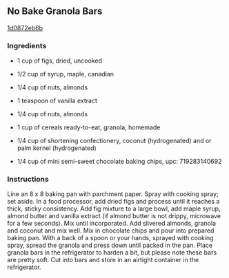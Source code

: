 ## No Bake Granola Bars

[1d0872eb6b](http://tastykitchen.com/recipes/desserts/no-bake-granola-bars-2/)

### Ingredients

 - 1 cup of figs, dried, uncooked

 - 1/2 cup of syrup, maple, canadian

 - 1/4 cup of nuts, almonds

 - 1 teaspoon of vanilla extract

 - 1/4 cup of nuts, almonds

 - 1 cup of cereals ready-to-eat, granola, homemade

 - 1/4 cup of shortening confectionery, coconut (hydrogenated) and or palm kernel (hydrogenated)

 - 1/4 cup of mini semi-sweet chocolate baking chips, upc: 719283140692

### Instructions

Line an 8 x 8 baking pan with parchment paper. Spray with cooking spray; set aside. In a food processor, add dried figs and process until it reaches a thick, sticky consistency. Add fig mixture to a large bowl, add maple syrup, almond butter and vanilla extract (if almond butter is not drippy, microwave for a few seconds). Mix until incorporated. Add slivered almonds, granola and coconut and mix well. Mix in chocolate chips and pour into prepared baking pan. With a back of a spoon or your hands, sprayed with cooking spray, spread the granola and press down until packed in the pan. Place granola bars in the refrigerator to harden a bit, but please note these bars are pretty soft. Cut into bars and store in an airtight container in the refrigerator.